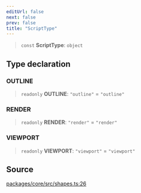 ```yaml
---
editUrl: false
next: false
prev: false
title: "ScriptType"
---
```


> `const` **ScriptType**: `object`

## Type declaration

### OUTLINE

> `readonly` **OUTLINE**: `"outline"` = `"outline"`

### RENDER

> `readonly` **RENDER**: `"render"` = `"render"`

### VIEWPORT

> `readonly` **VIEWPORT**: `"viewport"` = `"viewport"`

## Source

[packages/core/src/shapes.ts:26](https://github.com/dgmjs/dgmjs/blob/main/packages/core/src/shapes.ts#L26)
